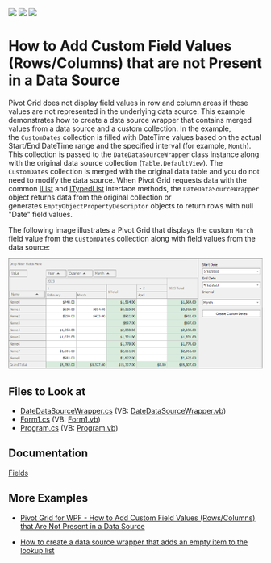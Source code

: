 <!-- default badges list -->
![](https://img.shields.io/endpoint?url=https://codecentral.devexpress.com/api/v1/VersionRange/128581540/21.2.3%2B)
[![](https://img.shields.io/badge/Open_in_DevExpress_Support_Center-FF7200?style=flat-square&logo=DevExpress&logoColor=white)](https://supportcenter.devexpress.com/ticket/details/E4493)
[![](https://img.shields.io/badge/📖_How_to_use_DevExpress_Examples-e9f6fc?style=flat-square)](https://docs.devexpress.com/GeneralInformation/403183)
<!-- default badges end -->

# How to Add Custom Field Values (Rows/Columns) that are not Present in a Data Source

Pivot Grid does not display field values in row and column areas if these values are not represented in the underlying data source. This example demonstrates how to create a data source wrapper that contains merged values ​​from a data source and a custom collection. In the example, the `CustomDates` collection is filled with DateTime values based on the actual Start/End DateTime range and the specified interval (for example, `Month`). This collection is passed to the `DateDataSourceWrapper` class instance along with the original data source collection (`Table.DefaultView`). The `CustomDates` collection is merged with the original data table and you do not need to modify the data source. When Pivot Grid requests data with the common [IList](https://msdn.microsoft.com/en-us/library/system.collections.ilist(v=vs.110).aspx) and [ITypedList](https://msdn.microsoft.com/en-us/library/system.componentmodel.itypedlist(v=vs.110).aspx) interface methods, the `DateDataSourceWrapper` object returns data from the original collection or generates `EmptyObjectPropertyDescriptor` objects to return rows with null "Date" field values.

The following image illustrates a Pivot Grid that displays the custom `March` field value from the `CustomDates` collection along with field values from the data source:

![Pivot Grid - Custom Field Values](./images/custom-field-values.png)

<!-- default file list -->
## Files to Look at

* [DateDataSourceWrapper.cs](./CS/CustomDatesPivot/DateDataSourceWrapper.cs) (VB: [DateDataSourceWrapper.vb](./VB/CustomDatesPivot/DateDataSourceWrapper.vb))
* [Form1.cs](./CS/CustomDatesPivot/Form1.cs) (VB: [Form1.vb](./VB/CustomDatesPivot/Form1.vb))
* [Program.cs](./CS/CustomDatesPivot/Program.cs) (VB: [Program.vb](./VB/CustomDatesPivot/Program.vb))
<!-- default file list end -->
## Documentation

[Fields](https://docs.devexpress.com/WindowsForms/1918/controls-and-libraries/pivot-grid/fundamentals/pivot-grid-fields)
## More Examples 

- [Pivot Grid for WPF - How to Add Custom Field Values (Rows/Columns) that Are Not Present in a Data Source](https://github.com/DevExpress-Examples/how-to-add-custom-field-values-rows-columns-that-are-not-present-in-a-datasource-t615806)

- [How to create a data source wrapper that adds an empty item to the lookup list](https://github.com/DevExpress-Examples/how-to-create-a-data-source-wrapper-that-adds-an-empty-item-to-the-lookup-list-e1180)
